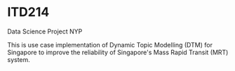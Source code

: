 # ITD214
 Data Science Project NYP

This is use case implementation of Dynamic Topic Modelling (DTM) for Singapore to improve the reliability of Singapore's Mass Rapid Transit (MRT) system.
 
